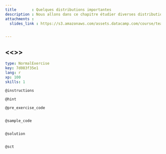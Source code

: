 ```yaml
---
title       : Quelques distributions importantes
description : Nous allons dans ce chapitre étudier diverses distributions de probabilités discrètes.
attachments :
  slides_link : https://s3.amazonaws.com/assets.datacamp.com/course/teach/slides_example.pdf


---
```

## <<<New Exercise>>>

```yaml
type: NormalExercise
key: 7d083f35e1
lang: r
xp: 100
skills: 1
```


`@instructions`

`@hint`

`@pre_exercise_code`
```{r}

```

`@sample_code`
```{r}

```

`@solution`
```{r}

```

`@sct`
```{r}

```